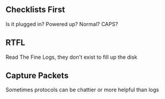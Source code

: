 ## Checklists First
Is it plugged in?
Powered up?
Normal?
CAPS?

## RTFL
Read The Fine Logs, they don't exist to fill up the disk

## Capture Packets
Sometimes protocols can be chattier or more helpful than logs
